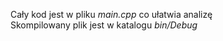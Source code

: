 Cały kod jest w pliku <i>main.cpp</i> co ułatwia analizę<br>
Skompilowany plik jest w katalogu <i>bin/Debug</i>
